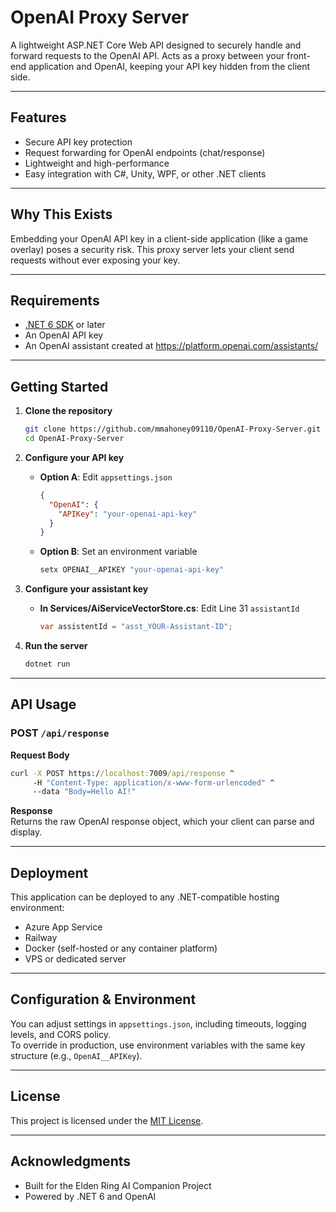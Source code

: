 # OpenAI Proxy Server

A lightweight ASP.NET Core Web API designed to securely handle and forward requests to the OpenAI API. Acts as a proxy between your front-end application and OpenAI, keeping your API key hidden from the client side.

---

## Features

- Secure API key protection  
- Request forwarding for OpenAI endpoints (chat/response)  
- Lightweight and high-performance  
- Easy integration with C#, Unity, WPF, or other .NET clients  

---

## Why This Exists

Embedding your OpenAI API key in a client-side application (like a game overlay) poses a security risk. This proxy server lets your client send requests without ever exposing your key.

---

## Requirements

- [.NET 6 SDK](https://dotnet.microsoft.com/download) or later  
- An OpenAI API key  
- An OpenAI assistant created at https://platform.openai.com/assistants/

---

## Getting Started

1. **Clone the repository**  
   ```bash
   git clone https://github.com/mmahoney09110/OpenAI-Proxy-Server.git
   cd OpenAI-Proxy-Server
   ```

2. **Configure your API key**  
   - **Option A**: Edit `appsettings.json`  
     ```json
     {
       "OpenAI": {
         "APIKey": "your-openai-api-key"
       }
     }
     ```  
   - **Option B**: Set an environment variable  
     ```bash
     setx OPENAI__APIKEY "your-openai-api-key"
     ```
3. **Configure your assistant key**  
   - **In Services/AiServiceVectorStore.cs**: Edit Line 31 `assistantId`  
     ```C#
     var assistentId = "asst_YOUR-Assistant-ID";
     ```  

3. **Run the server**  
   ```bash
   dotnet run
   ```

---

## API Usage

### POST `/api/response`

**Request Body**
```cmd
curl -X POST https://localhost:7009/api/response ^
     -H "Content-Type: application/x-www-form-urlencoded" ^
     --data "Body=Hello AI!"
```

**Response**  
Returns the raw OpenAI response object, which your client can parse and display.

---

## Deployment

This application can be deployed to any .NET-compatible hosting environment:

- Azure App Service  
- Railway  
- Docker (self-hosted or any container platform)  
- VPS or dedicated server  

---

## Configuration & Environment

You can adjust settings in `appsettings.json`, including timeouts, logging levels, and CORS policy.  
To override in production, use environment variables with the same key structure (e.g., `OpenAI__APIKey`).

---

## License

This project is licensed under the [MIT License](LICENSE).

---

## Acknowledgments

- Built for the Elden Ring AI Companion Project  
- Powered by .NET 6 and OpenAI  
